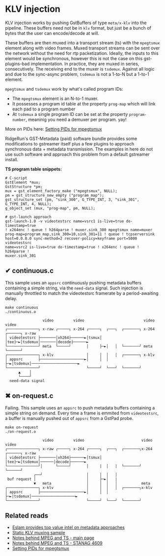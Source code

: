 # KLV injection

KLV injection works by pushing GstBuffers of type `meta/x-klv` into the pipeline. These buffers need not be in `klv` format, but just be a bunch of bytes that the user can encode/decode at will.

These buffers are then muxed into a transport stream (ts) with the `mpegtsmux` element along with video frames. Muxed transport streams can be sent over the network without the need for rtp packetization. Ideally, the inputs to this element would be synchronous, however this is not the case on this gst-plugins-bad implementation. In practice, they are muxed in series, consecutively. The receiving end to the muxer is `tsdemux`. Against all logic and due to the sync-async problem, `tsdemux` is not a 1-to-N but a 1-to-1 element.

`mpegtsmux` and `tsdemux` work by what's called program IDs:

- The `mpegtsmux` element is an N-to-1 muxer.
- It possesses a program id table  at the property `prog-map` which will link each pad to a program number
- At `tsdemux` a single program ID can be set at the property `program-number`, meaninig you need a demuxer per program. yay!

More on PIDs here: [Setting PIDs for mpegtsmux](https://lists.freedesktop.org/archives/gstreamer-devel/2015-May/052946.html)

RidgeRun's GST-Metadata (paid) software bundle provides some modifications to gstreamer itself plus a few plugins to approach synchronous data + metadata transmission. The examples in here do not use such software and approach this problem from a default gstreamer install.


**TS program table snippets:**
```
# C-script
GstElement *mux;
GstStructure *pm;
mux = gst_element_factory_make ("mpegtsmux", NULL);
pm = gst_structure_new_empty ("program_map");
gst_structure_set (pm, "sink_300", G_TYPE_INT, 3, "sink_301", G_TYPE_INT, 4, NULL);
g_object_set (mux, "prog-map", pm, NULL);
```
```
# gst-launch approach
gst-launch-1.0 -v videotestsrc name=vsrc1 is-live=true do-timestamp=true
! x264enc ! queue ! h264parse ! muxer.sink_300 mpegtsmux name=muxer
prog-map=program_map,sink_300=10,sink_301=11 ! queue ! tcpserversink
host=0.0.0.0 sync-method=2 recover-policy=keyframe port=5000  videotestsrc
name=vsrc2 is-live=true do-timestamp=true ! x264enc ! queue ! h264parse !
muxer.sink_301
```


## ✔ continuous.c

This sample uses an `appsrc` continuously pushing metadata buffers containing a simple string, via the `need-data` signal. Such injection is manually throttled to match the videotestsrc framerate by a period-awaiting delay.

```
make continuous
./continuous.o
```
```
                 video         video                           video         video
┌──────────────┐ x-raw ┌─────┐ x-264 ┌─────┐  ┌───┐  ┌───────┐ x-264 ┌──────┐ x-raw
│ videotestsrc ├───────│xh264├──────►│tsmux│  │tee├─►│tsdemux│───────│decode├──────►
└──────────────┘ meta  └─────┘       │     ├─►│   │  └───────┘ meta  └──────┘
┌──────────────┐ x-klv               │     │  │   │  ┌───────┐ x-klv
│ appsrc       ├────────────────────►│     │  │   ├─►│tsdemux│─────────────────────►
└──────────────┘                     └─────┘  └───┘  └───────┘
      ▲    │
      └────┘
  need-data signal
```


## ✖ on-request.c

Failing. This sample uses an `appsrc` to push metadata buffers containing a simple string on demand. Every time a frame is emmited from `videotestsrc`, a buffer is manually pushed out of `appsrc` from a GstPad probe.

```
make on-request
./on-request.o
```

```
                 video         video                          video          video
┌──────────────┐ x-raw ┌─────┐ x-264 ┌─────┐  ┌───┐  ┌───────┐x-264 ┌──────┐ x-raw
│ videotestsrc ├───────│xh264├──────►│tsmux│  |tee├─►│tsdemux│──────│decode├──────►
└──────────────┘│      └─────┘       │     |  │   |  └───────┘      └──────┘
             ┌──┘                    │     │  │   │
 buf request │                       │     ├─►│   |
             ▼   meta                │     │  │   │           meta
┌──────────────┐ x-klv               │     │  │   │  ┌───────┐x-klv
│ appsrc       ├────────────────────►│     │  │   ├─►|tsdemux│────────────────────►
└──────────────┘                     └─────┘  └───┘  └───────┘

```



## Related reads

- [Eslam provides top value intel on metadata approaches](https://lists.freedesktop.org/archives/gstreamer-devel/2021-September/079056.html)
- [Static KLV muxing sample](https://gstreamer-devel.narkive.com/GlIqaK1k/example-code-for-muxing-klv-meta-x-klv-with-mpegtsmux-plugins-bad-and-gstreamer-1-8-3)
- [Notes behind MPEG and TS - main page](https://www.impleotv.com/content/klvstreaminjector/help/index.html)
- [Notes behind MPEG and TS - STANAG 4609](https://www.impleotv.com/content/klvstreaminjector/help/KLV/stanag4609.html)
- [Setting PIDs for mpegtsmux](https://lists.freedesktop.org/archives/gstreamer-devel/2015-May/052946.html)